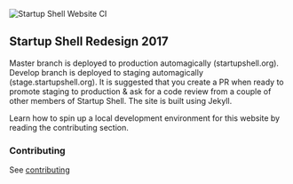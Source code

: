 ![Startup Shell Website CI](https://github.com/StartupShell/web-2017/workflows/Startup%20Shell%20Website%20CI/badge.svg?branch=master)

## Startup Shell Redesign 2017

Master branch is deployed to production automagically (startupshell.org). Develop branch is deployed to staging automagically (stage.startupshell.org). It is suggested that you create a PR when ready to promote staging to production & ask for a code review from a couple of other members of Startup Shell. The site is built using Jekyll.

Learn how to spin up a local development environment for this website by reading the contributing section.

### Contributing

See [contributing](CONTRIBUTING.md)
